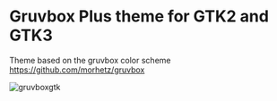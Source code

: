 # Gruvbox Plus theme for GTK2 and GTK3

Theme based on the gruvbox color scheme https://github.com/morhetz/gruvbox

![gruvboxgtk](https://user-images.githubusercontent.com/33354262/157122075-ff4a766e-16e5-49c1-ac0c-a9ae98a00f7b.png)
